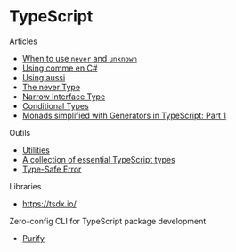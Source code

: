 # TypeScript

Articles

- [When to use `never` and `unknown`](https://blog.logrocket.com/when-to-use-never-and-unknown-in-typescript-5e4d6c5799ad/)
- [Using comme en C#](https://github.com/dsherret/using-statement/blob/master/src/using.ts)
- [Using aussi](https://github.com/dsherret/using-statement)
- [The never Type](https://mariusschulz.com/blog/the-never-type-in-typescript)
- [Narrow Interface Type](https://jaketrent.com/post/narrow-interface-type-typescript/)
- [Conditional Types](https://mariusschulz.com/blog/conditional-types-in-typescript)
- [Monads simplified with Generators in TypeScript: Part 1](https://medium.com/flock-community/monads-simplified-with-generators-in-typescript-part-1-33486bf9d887)

Outils

- [Utilities](https://github.com/typescript-cheatsheets/utilities)
- [A collection of essential TypeScript types](https://github.com/sindresorhus/type-fest)
- [Type-Safe Error](https://github.com/supermacro/neverthrow)

Libraries

- https://tsdx.io/

Zero-config CLI for TypeScript package development

- [Purify](https://github.com/gigobyte/purify)


